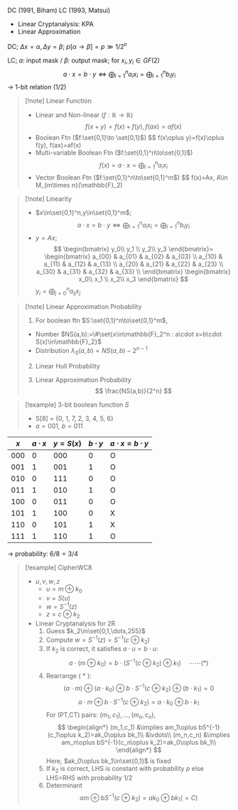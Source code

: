 
DC (1991, Biham)
LC (1993, Matsui)

- Linear Cryptanalysis: KPA
- Linear Approximation

DC; $\Delta x=\alpha, \Delta y=\beta$; $p[\alpha\to\beta]=p\gg 1/2^n$

LC; $a$: input mask / $\beta$: output mask; for $x_i,y_i\in GF(2)$
$$
a\cdot x=b\cdot y\iff \bigoplus_{i=1}^na_ix_i=\bigoplus_{i=1}^nb_iy_i
$$
-> 1-bit relation (1/2)

> [!note] Linear Function
> - Linear and Non-linear ($f:\mathbb{R}\to\mathbb{R}$)
> $$
> f(x+y)=f(x)+f(y), f(ax)=af(x)
> $$
> - Boolean Ftn ($f:\set{0,1}\to \set{0,1}$)
> $$
> f(x\oplus y)=f(x)\oplus f(y), f(ax)=af(x)
> - Multi-variable Boolean Ftn ($f:\set{0,1}^n\to\set{0,1}$)
> $$
> f(x)=a\cdot x=\bigoplus_{i=1}^n a_ix_i
> $$
> - Vector Boolean Ftn ($f:\set{0,1}^n\to\set{0,1}^m$)
> $$
> f(x)=Ax, A\in M_{m\times n}(\mathbb{F}_2)

> [!note] Linearity
> - $x\in\set{0,1}^n,y\in\set{0,1}^m$;
> $$
> a\cdot x=b\cdot y\iff \bigoplus_{i=1}^na_ix_i=\bigoplus_{i=1}^nb_iy_i
> $$
> - $y=Ax$;
> $$
> \begin{bmatrix}
> y_0\\ y_1 \\ y_2\\ y_3
> \end{bmatrix}=
> \begin{bmatrix}
> a_{00} & a_{01} & a_{02} & a_{03} \\
> a_{10} & a_{11} & a_{12} & a_{13} \\
> a_{20} & a_{21} & a_{22} & a_{23} \\
> a_{30} & a_{31} & a_{32} & a_{33} \\
> \end{bmatrix}
> \begin{bmatrix}
> x_0\\ x_1 \\ x_2\\ x_3
> \end{bmatrix}
> $$
> $y_i=\bigoplus_{j=0}^n a_{ij}x_j$


> [!note] Linear Approximation Probability
> 1. For boolean ftn $S:\set{0,1}^n\to\set{0,1}^m$,
> - Number $NS(a,b):=\#\set{x\in\mathbb{F}_2^n : a\cdot x=b\cdot S(x)\in\mathbb{F}_2}$
> - Distribution $\lambda_S(a,b)=NS(a,b)-2^{n-1}$
> 
> 2. Linear Hull Probability
> 
> 3. Linear Approximation Probability
> $$
> \frac{NS(a,b)}{2^n}
> $$

> [!example] 3-bit boolean function $S$
> - S[8] = {0, 1, 7, 2, 3, 4, 5, 6}
> - $a=001$, $b=011$
> 

| $x$ | $a\cdot x$ | $y=S(x)$ | $b\cdot y$ | $a\cdot x=b\cdot y$ |
| --- | ---------- | -------- | ---------- | ------------------- |
| 000 | 0          | 000      | 0          | O                   |
| 001 | 1          | 001      | 1          | O                   |
| 010 | 0          | 111      | 0          | O                   |
| 011 | 1          | 010      | 1          | O                   |
| 100 | 0          | 011      | 0          | O                   |
| 101 | 1          | 100      | 0          | X                   |
| 110 | 0          | 101      | 1          | X                   |
| 111 | 1          | 110      | 1          | O                   |

 -> probability: $6/8=3/4$


> [!example] CipherWC8
> - $u,v,w,z$
> 	- $u=m\oplus k_0$
> 	- $v=S(u)$
> 	- $w=S^{-1}(z)$
> 	- $z=c\oplus k_2$
> - Linear Cryptanalysis for 2R
> 	1) Guess $k_2\in\set{0,1,\dots,255}$
> 	2) Compute $w=S^{-1}(z)=S^{-1}(c\oplus k_2)$
> 	3) If $k_2$ is correct, it satisfies $a\cdot u=b\cdot u$:
> 	   $$
> 	   a\cdot(m\oplus k_0)=b\cdot(S^{-1}(c\oplus k_2)\oplus k_1)\quad\cdots\cdots(*)
> 	   $$
> 	4) Rearrange ( * ):
> 	   $$
> 	   (a\cdot m)\oplus(a\cdot k_0)\oplus b\cdot S^{-1}(c\oplus k_2)\oplus (b\cdot k_1)=0
> 	   $$
> 	   $$
> 	   a\cdot m\oplus b\cdot S^{-1}(c\oplus k_2)=a\cdot k_0\oplus b\cdot k_1
> 	   $$
> 	   For (PT,CT) pairs: $(m_1,c_1),\dots,(m_n,c_n)$,
> 	   $$
> 	   \begin{align*}
> 	   (m_1,c_1) &\implies am_1\oplus bS^{-1}(c_1\oplus k_2)=ak_0\oplus bk_1\\
> 	   &\vdots\\
> 	   (m_n,c_n) &\implies am_n\oplus bS^{-1}(c_n\oplus k_2)=ak_0\oplus bk_1\\
> 	   \end{align*}
> 	   $$
> 	   Here, $ak_0\oplus bk_1\in\set{0,1}$ is fixed
> 	5) If $k_2$ is correct, LHS is constant with probability $p$
> 	   else LHS=RHS with probability $1/2$
> 	6) Determinant
> 	   $$
> 	   am\oplus bS^{-1}(c\oplus k_2)=ak_0\oplus bk_1 (=C)
> 	   $$







